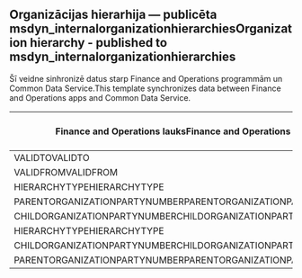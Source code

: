 ## <a name="organization-hierarchy---published-to-msdyn_internalorganizationhierarchies"></a><span data-ttu-id="f284b-101">Organizācijas hierarhija — publicēta msdyn_internalorganizationhierarchies</span><span class="sxs-lookup"><span data-stu-id="f284b-101">Organization hierarchy - published to msdyn_internalorganizationhierarchies</span></span>

<span data-ttu-id="f284b-102">Šī veidne sinhronizē datus starp Finance and Operations programmām un Common Data Service.</span><span class="sxs-lookup"><span data-stu-id="f284b-102">This template synchronizes data between Finance and Operations apps and Common Data Service.</span></span>

<span data-ttu-id="f284b-103">Finance and Operations lauks</span><span class="sxs-lookup"><span data-stu-id="f284b-103">Finance and Operations field</span></span> | <span data-ttu-id="f284b-104">Kartes veids</span><span class="sxs-lookup"><span data-stu-id="f284b-104">Map type</span></span> | <span data-ttu-id="f284b-105">Cits Dynamics 365 lauks</span><span class="sxs-lookup"><span data-stu-id="f284b-105">Other Dynamics 365 field</span></span> | <span data-ttu-id="f284b-106">Noklusējuma vērtība</span><span class="sxs-lookup"><span data-stu-id="f284b-106">Default value</span></span>
---|---|---|---
<span data-ttu-id="f284b-107">VALIDTO</span><span class="sxs-lookup"><span data-stu-id="f284b-107">VALIDTO</span></span> | > | <span data-ttu-id="f284b-108">msdyn_validto</span><span class="sxs-lookup"><span data-stu-id="f284b-108">msdyn_validto</span></span> | 
<span data-ttu-id="f284b-109">VALIDFROM</span><span class="sxs-lookup"><span data-stu-id="f284b-109">VALIDFROM</span></span> | > | <span data-ttu-id="f284b-110">msdyn_validfrom</span><span class="sxs-lookup"><span data-stu-id="f284b-110">msdyn_validfrom</span></span> | 
<span data-ttu-id="f284b-111">HIERARCHYTYPE</span><span class="sxs-lookup"><span data-stu-id="f284b-111">HIERARCHYTYPE</span></span> | > | <span data-ttu-id="f284b-112">msdyn_hierarchytypename</span><span class="sxs-lookup"><span data-stu-id="f284b-112">msdyn_hierarchytypename</span></span> | 
<span data-ttu-id="f284b-113">PARENTORGANIZATIONPARTYNUMBER</span><span class="sxs-lookup"><span data-stu-id="f284b-113">PARENTORGANIZATIONPARTYNUMBER</span></span> | > | <span data-ttu-id="f284b-114">msdyn_parentpartyid</span><span class="sxs-lookup"><span data-stu-id="f284b-114">msdyn_parentpartyid</span></span> | 
<span data-ttu-id="f284b-115">CHILDORGANIZATIONPARTYNUMBER</span><span class="sxs-lookup"><span data-stu-id="f284b-115">CHILDORGANIZATIONPARTYNUMBER</span></span> | > | <span data-ttu-id="f284b-116">msdyn_childpartyid</span><span class="sxs-lookup"><span data-stu-id="f284b-116">msdyn_childpartyid</span></span> | 
<span data-ttu-id="f284b-117">HIERARCHYTYPE</span><span class="sxs-lookup"><span data-stu-id="f284b-117">HIERARCHYTYPE</span></span> | > | <span data-ttu-id="f284b-118">msdyn_hierarchytypeid.msdyn_name</span><span class="sxs-lookup"><span data-stu-id="f284b-118">msdyn_hierarchytypeid.msdyn_name</span></span> | 
<span data-ttu-id="f284b-119">CHILDORGANIZATIONPARTYNUMBER</span><span class="sxs-lookup"><span data-stu-id="f284b-119">CHILDORGANIZATIONPARTYNUMBER</span></span> | > | <span data-ttu-id="f284b-120">msdyn_childid.msdyn_partynumber</span><span class="sxs-lookup"><span data-stu-id="f284b-120">msdyn_childid.msdyn_partynumber</span></span> | 
<span data-ttu-id="f284b-121">PARENTORGANIZATIONPARTYNUMBER</span><span class="sxs-lookup"><span data-stu-id="f284b-121">PARENTORGANIZATIONPARTYNUMBER</span></span> | > | <span data-ttu-id="f284b-122">msdyn_parentid.msdyn_partynumber</span><span class="sxs-lookup"><span data-stu-id="f284b-122">msdyn_parentid.msdyn_partynumber</span></span> | 
